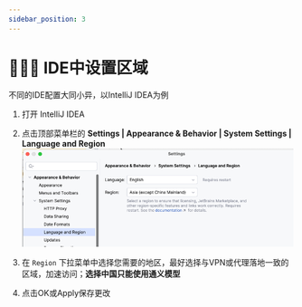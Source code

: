 ```yaml
---
sidebar_position: 3
---
```


# 👨🏻‍💻 IDE中设置区域

不同的IDE配置大同小异，以IntelliJ IDEA为例

1. 打开 IntelliJ IDEA
2. 点击顶部菜单栏的 **Settings | Appearance & Behavior | System Settings | Language and Region**
![IDE中配置地区](imgs/ideregion.png)

3. 在 `Region` 下拉菜单中选择您需要的地区，最好选择与VPN或代理落地一致的区域，加速访问；**选择中国只能使用通义模型**
3. 点击OK或Apply保存更改

